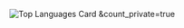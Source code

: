 ![Top Languages Card](https://github-readme-stats.vercel.app/api/top-langs&count_private=true/?username=Mona-17&layout=compact)
&count_private=true
